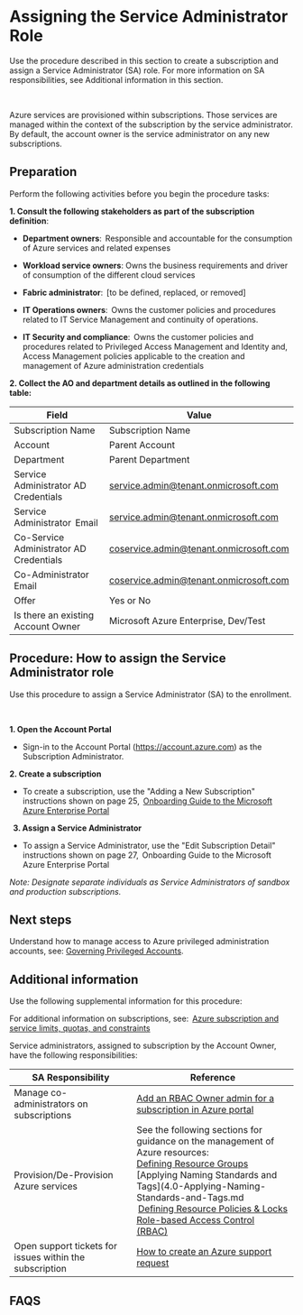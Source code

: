 # Assigning the Service Administrator Role 


Use the procedure described in this section to create a subscription and assign a Service Administrator (SA) role. For more 
information on SA responsibilities, see Additional information in this section.   


  


Azure services are provisioned within subscriptions. Those services are managed within the context of the subscription by the 
service administrator. By default, the account owner is the service administrator on any new subscriptions.  




## Preparation  


Perform the following activities before you begin the procedure tasks:  

 

**1. Consult the following stakeholders as part of the subscription definition**:  


  - **Department owners**:  Responsible and accountable for the consumption of Azure services and related expenses  


  - **Workload service owners**: Owns the business requirements and driver of consumption of the different cloud services  


   - **Fabric administrator**:  [to be defined, replaced, or removed]  


  - **IT Operations owners**:  Owns the customer policies and procedures related to IT Service Management and continuity of 
  operations.  

  - **IT Security and compliance**:  Owns the customer policies and procedures related to Privileged Access Management and 
Identity and, Access Management policies applicable to the creation and management of Azure administration 
credentials  


**2.  Collect the AO and department details as outlined in the following table:**  

   | __Field__ | __Value__ |
   |------------------------------|----------------------------|
   | Subscription Name  | Subscription Name   | 
   | Account    | Parent Account | 
   | Department  | Parent Department  | 
   | Service Administrator AD Credentials    | service.admin@tenant.onmicrosoft.com | 
   | Service Administrator  Email | service.admin@tenant.onmicrosoft.com  | 
   | Co-Service Administrator AD Credentials   | coservice.admin@tenant.onmicrosoft.com | 
   | Co-Administrator  Email   | coservice.admin@tenant.onmicrosoft.com | 
   | Offer   | Yes or No | 
   | Is there an existing Account Owner   | Microsoft Azure Enterprise, Dev/Test |
 


## Procedure: How to assign the Service Administrator role  


Use this procedure to assign a Service Administrator (SA) to the enrollment.  


  

**1. Open the Account Portal**

- Sign-in to the Account Portal (https://account.azure.com) as the Subscription Administrator.  


**2. Create a subscription**

- To create a subscription, use the "Adding a New Subscription" instructions shown on page 25,  [Onboarding Guide to the Microsoft Azure Enterprise Portal](https://eaportalonboardingvideos.blob.core.windows.net/onboardingvideos/AzureDirectEACustomerOnboardingGuide_En.pdf)

  
**3. Assign a Service Administrator**  

 - To assign a Service Administrator, use the "Edit Subscription Detail" instructions shown on page 27,  Onboarding Guide to the 
Microsoft Azure Enterprise Portal   

*Note: Designate separate individuals as Service Administrators of sandbox and production subscriptions.*  



## Next steps  


Understand how to manage access to Azure privileged administration accounts, see: [Governing Privileged Accounts](1.5-Governing-Privileged-Accounts.md).  
  


## Additional information  


Use the following supplemental information for this procedure:  


For additional information on subscriptions, see:  [Azure subscription and service limits, quotas, and constraints](https://docs.microsoft.com/en-us/azure/azure-subscription-service-limits)  


Service administrators, assigned to subscription by the Account Owner, have the following responsibilities:  

| __SA Responsibility__ | __Reference__ |
|------------------------------|----------------------------|
| Manage co-administrators on subscriptions   | [Add an RBAC Owner admin for a subscription in Azure portal](https://docs.microsoft.com/en-us/azure/billing/billing-add-change-azure-subscription-administrator)  | 
| Provision/De-Provision Azure services  | See the following sections for guidance on the management of Azure resources:  </br> [Defining Resource Groups](3.0-Defining-Resource-Groups.md) </br> [Applying Naming Standards and Tags](4.0-Applying-Naming-Standards-and-Tags.md </br>  [Defining Resource Policies & Locks](5.0-Defining-Resource-Policies-and-Locks.md) </br> [Role-based Access Control (RBAC)](https://github.com/alvarovitta/Enrollment-and-Subscription/blob/master/6.0-Using%20Role-based-Access-Control.md)  | 
| Open support tickets for issues within the subscription     | [How to create an Azure support request](https://docs.microsoft.com/en-us/azure/azure-supportability/how-to-create-azure-support-request) | 



## FAQS
